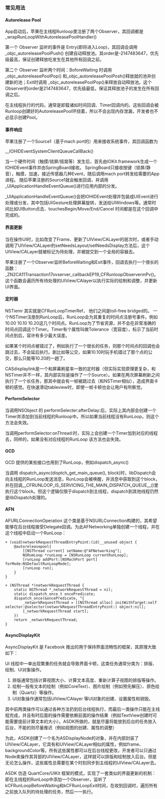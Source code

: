 ### 常见用法

#### Autorelease Pool

App启动后，苹果在主线程Runloop里注册了两个Observer，其回调都是_wrapRunLoopWithAutoreleasePoolHandler()

第一个 Observer 监听的事件是 Entry(即将进入Loop)，其回调会调用_objc_autoreleasePoolPush() 创建自动释放池。其order是-2147483647，优先级最高，保证创建释放吃发生在其他所有回调之前。

第二个 Observer 监听两个时间：BoforeWaiting 时调用_objc_autoreleasePoolPop() 和_objc_autoreleasePoolPosh()释放就的池并创建新的池；Exit时调用 _objc_autoreleasePoolPop()来释放自动释放池。这个Observer的order是2147483647，优先级最低，保证其释放池子的发生在所有回调之后。

在主线程执行的代码，通常是卸载诸如时间回调、Timer回调内的。这些回调会被Runloop创建好的AutoreleasePool环绕着，所以不会出现内存泄漏，开发者也不必显示创建Pool。

#### 事件响应

苹果注册了一个Source1（基于mach port的）用来接收系统事件，其回调函数为

__IOHIDEventSystemClientQueueCallBack()

当一个硬件时间（触摸/锁屏/摇晃等）发生后，首先由IOKit.framework生成一个IOHIDEvent事件并由SpringBoard接收。
SpringBoard只接收按键（锁屏/静音），触摸，加速，接近传感器几种Event，随后调用mach port转发给需要的App进程。
随后苹果注册的Source1就会触发回调，并调用_UIApplicationHandleEventQueue()进行应用内部的分发。

_UIApplicationHandleEventQueue()会把IOHIDEvent处理并包装成UIEvent进行处理或分发，其中包括UIGesture处理屏幕旋转，发送给UIWindows等。通常时间比如UIButton点击、touchesBegin/Move/End/Cancel 时间都是在这个回调中完成的。

#### 界面更新

当在操作UI时，比如改变了Frame、更新了UIView/CALayer的层次时，或者手动调用了UIView/CALayer的setNeedsLayout/setNeedsDisplay方法后，这个UIView/CALayer就被标记为待处理，并被提交到一个全局的容器去。

苹果注册了一个Observer监听BeforeWaiting和Exit事件，回调去执行一个很长的函数：_ZN2CA11Transaction17ovserver_callbackEP19_CFRunloopObservermPv()。这个函数会遍历所有待处理的UIView/CAlayer以执行实际的绘制和调整，并更新UI界面。

#### 定时器

NSTiemr 其实就是CFRunLoopTimerRef， 他们之间是toll-free bridged的。 一个NSTimer注册到RunLoop后，RunLoop会为其重复的时间点注册号事件。例如10.00 10.10 10.20这几个时间点。RunLoop为了节省资源，并不会在非常准确的时间点回调这个Timer。Timer有个属性叫做Tolerance（宽容度），标示了当前时间点到后，容许有多少最大误差。

如果某个时间点被错过了，例如执行了一个很长的任务，则那个时间点的回调也会跳过去，不会延后执行。剧比如等公交，如果10.10时玩手机错过了那个点的公交，那么只能等10.20的一趟了。

CASdisplaylink是一个和屏幕刷星率一致的定时器（但实际实现原理更复杂，和NSTimer并不一样，其内部实际是操作了一个Source）。如果在两次屏幕刷新之间执行了一个长任务，那其中就会有一帧被跳过去（和NSTimer相似），造成界面卡顿的感觉。在快速滑动tableview时，即使一帧卡顿也会让用户有所察觉。

#### PerformSelector

当调用NSObject 的 performSelecter:afterDelay:后，实际上其内部会创建一个Timer并添加到当前线程的Runloop中。所以如果当前线程没有RunLoop，则这个方法会失效。

当调用performSelector:onThread:时，实际上会创建一个Timer加到对应的线程去，同样的，如果没有对应线程的RunLoop 该方法也会失效。

#### GCD

GCD 提供的某些接口也用到了RunLoop，例如dispatch_async()

当调用 dispatch_async(disptch_get_main_queue(), block)时，libDispatch会向主线程的RunLoop发送消息，RunLoop会被唤醒，并消息中获取到这个block，并在回调__CFRUNLOOP_IS_SERVICING_THE_MAIN_DISPATCH_QUEUE__()里执行这个block。但这个逻辑仅限于dispatch到主线程，dispatch到其他线程仍然是libDispatch处理的。

#### AFN

AFURLConnectionOperation 这个类是基于NSURLConnection构建的，其希望能够在后台线程接受Delegate回调。为此AFNetworking单独创建一个线程，并在这个线程中启动一个RunLoop：

```objc
+ (void)networkRequestThreadEntryPoint:(id)__unused object {
	@autoreleasepool{
		[[NSThread current] setName:@"AFNetworking"];
		NSRumLoop *runLoop = [NSRunLoop currentRunLoop];
		[runLoop addPort:[NSMachPort port] forMode:NSDefaultRunLoopMode];
		[runLoop run];
	}
}

+ (NSThread *)networkRequestThread {
	static NSThread *_networkRequestThread = nil;
	static dispatch_once_t oncePredicate;
	dispatch_once(&oncePredicate, ^{
		_networkRequestThread = [[NSThread alloc] initWithTarget:self selector:@selector(networkRequestThreadEntryPoint:) object:nil];
		[_networkRequestThread start];
	})
	return _networkRequestThread;
}
```

#### AsyncDisplayKit

AsyncDisplayKit 是 Facebook 推出的用于保持界面流畅性的框架，其原理大致如下：

UI 线程中一单出现繁重的任务就会导致界面卡顿，这类任务通常分类为：排版、绘制、UI对象操作。

1. 排版通常包括计算视图大小、计算文本高度、重新计算子视图的排版等操作。
2. 绘制一般有文本的绘制（例如CoreText）、图片绘制（例如预先解压）、原色绘制（Quartz）等操作。
3. UI对象操作通常包括UIView/CAlayer 等UI对象的创建、设置属性和销毁。

其中前两类操作可以通过各种方法扔到后台线程执行，而最后一类操作只能在主线程完成，并且有时后面的操作需要依赖前面的操作结果（例如TextView创建时可能需要提前计算文本的大小）。ASDK所做的，就是尽量将能放到后台的任务放入后台，不能的则尽量推迟（例如视图的创建、属性的调整）

为此，ASDK创建了一个名为ASDisplayNode的对象，并在内部封装了UIView/CALayer，它具有和UIView/CALayer相似的属性，例如frame、backgroundColor等。所有这些属性都可以在后台线程更改，开发者可以只通过Node来操作其背部的UIView/CALayer，这样就可以排版和绘制放入后台。但是无论怎么操作，这些属性总需要在某个时刻同步到主线程的UIView/CALayer去。

ASDK 仿造 QuartCore/UIKit 框架的模式，实现了一套类似的界面更新的机制：即在主线程的RunLoop中添加一个Observer，监听了kCFRunLoopBeforeWaiting和kCFRunLoopExit时间，在收到回调时，遍历所有之前放入队列的待处理的任务，然后一一执行。
